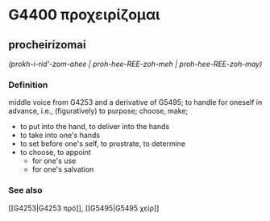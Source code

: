 # G4400 προχειρίζομαι

## procheirízomai

_(prokh-i-rid'-zom-ahee | proh-hee-REE-zoh-meh | proh-hee-REE-zoh-may)_

### Definition

middle voice from G4253 and a derivative of G5495; to handle for oneself in advance, i.e., (figuratively) to purpose; choose, make; 

- to put into the hand, to deliver into the hands
- to take into one's hands
- to set before one's self, to prostrate, to determine
- to choose, to appoint
  - for one's use
  - for one's salvation

### See also

[[G4253|G4253 πρό]], [[G5495|G5495 χείρ]]
